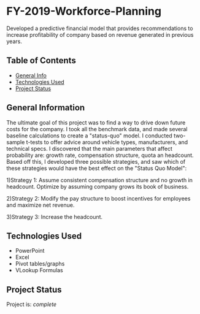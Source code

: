 # FY-2019-Workforce-Planning
Developed a predictive financial model that provides recommendations to increase profitability of company based on revenue generated in previous years.
## Table of Contents
* [General Info](#general-information)
* [Technologies Used](#technologies-used)
* [Project Status](#project-status)
## General Information
The ultimate goal of this project was to find a way to drive down future costs for the company. I took all the benchmark data, and made several baseline calculations to create a "status-quo" model. I conducted two-sample t-tests to offer advice around vehicle types, manufacturers, and technical specs.
I discovered that the main parameters that affect probability are: growth rate, compensation structure, quota an headcount. Based off this, I developed three possible strategies,
and saw which of these strategies would have the best effect on the "Status Quo Model":

1)Strategy 1: Assume consistent compensation structure and no growth in headcount. Optimize by assuming company grows its book of business.

2)Strategy 2: Modify the pay structure to boost incentives for employees and maximize net revenue.

3)Strategy 3: Increase the headcount.

## Technologies Used
- PowerPoint
- Excel
- Pivot tables/graphs
- VLookup Formulas
## Project Status
Project is: _complete_
